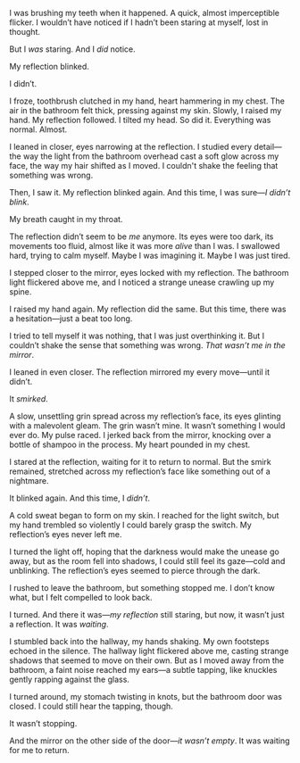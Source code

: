 I was brushing my teeth when it happened. A quick, almost imperceptible flicker. I wouldn’t have noticed if I hadn’t been staring at myself, lost in thought.

But I *was* staring. And I *did* notice.

My reflection blinked.

I didn’t.

I froze, toothbrush clutched in my hand, heart hammering in my chest. The air in the bathroom felt thick, pressing against my skin. Slowly, I raised my hand. My reflection followed. I tilted my head. So did it. Everything was normal. Almost.

I leaned in closer, eyes narrowing at the reflection. I studied every detail—the way the light from the bathroom overhead cast a soft glow across my face, the way my hair shifted as I moved. I couldn't shake the feeling that something was wrong.

Then, I saw it. My reflection blinked again. And this time, I was sure—*I didn’t blink*.

My breath caught in my throat.

The reflection didn’t seem to be *me* anymore. Its eyes were too dark, its movements too fluid, almost like it was more *alive* than I was. I swallowed hard, trying to calm myself. Maybe I was imagining it. Maybe I was just tired.

I stepped closer to the mirror, eyes locked with my reflection. The bathroom light flickered above me, and I noticed a strange unease crawling up my spine.

I raised my hand again. My reflection did the same. But this time, there was a hesitation—just a beat too long.

I tried to tell myself it was nothing, that I was just overthinking it. But I couldn’t shake the sense that something was wrong. *That wasn’t me in the mirror*.

I leaned in even closer. The reflection mirrored my every move—until it didn’t.

It *smirked*.

A slow, unsettling grin spread across my reflection’s face, its eyes glinting with a malevolent gleam. The grin wasn’t mine. It wasn’t something I would ever do. My pulse raced. I jerked back from the mirror, knocking over a bottle of shampoo in the process. My heart pounded in my chest.

I stared at the reflection, waiting for it to return to normal. But the smirk remained, stretched across my reflection’s face like something out of a nightmare.

It blinked again. And this time, I *didn’t*.

A cold sweat began to form on my skin. I reached for the light switch, but my hand trembled so violently I could barely grasp the switch. My reflection’s eyes never left me.

I turned the light off, hoping that the darkness would make the unease go away, but as the room fell into shadows, I could still feel its gaze—cold and unblinking. The reflection’s eyes seemed to pierce through the dark.

I rushed to leave the bathroom, but something stopped me. I don’t know what, but I felt compelled to look back.

I turned. And there it was—*my reflection* still staring, but now, it wasn’t just a reflection. It was *waiting*.

I stumbled back into the hallway, my hands shaking. My own footsteps echoed in the silence. The hallway light flickered above me, casting strange shadows that seemed to move on their own. But as I moved away from the bathroom, a faint noise reached my ears—a subtle tapping, like knuckles gently rapping against the glass.

I turned around, my stomach twisting in knots, but the bathroom door was closed. I could still hear the tapping, though.

It wasn’t stopping.

And the mirror on the other side of the door—*it wasn’t empty*. It was waiting for me to return.                                                                                                                                                 